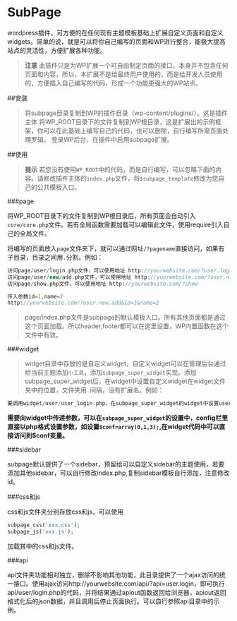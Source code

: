 # SubPage
wordpress插件，可方便的在任何现有主题模板基础上扩展自定义页面和自定义widgets。简单的说，就是可以将你自己编写的页面和WP进行整合，能极大提高站点的灵活性，方便扩展各种功能。


>**注意** 此插件只是为WP扩展一个可自由制定页面的接口，本身并不包含任何页面和内容，所以，本扩展不是给最终用户使用的，而是给开发人员使用的，方便插入自己编写的代码，形成一个功能更强大的WP站点。

##安装

>将subpage目录复制到WP的插件目录（wp-content/plugins/）。这是插件主体
>将WP_ROOT目录下的文件复制到WP根目录，这是扩展出的示例框架，你可以在此基础上编写自己的代码，也可以删除，自行编写所需页面处理罗辑。
>登录WP后台，在插件中启用subpage扩展。


##使用
>**提示** 若您没有使用`WP_ROOT`中的代码，而是自行编写，可以忽略下面的内容。请修改插件主体的`index.php`文件，将`$subpage_template`修改为您自己的公共模板入口。

###page

将WP_ROOT目录下的文件复制到WP根目录后，所有页面会自动引入`core/core.php`文件。若有全局函数需要加载可以编辑此文件，使用require引入自己的全局文件。

将编写的页面放入`page`文件夹下，就可以通过网址`/?pagename`直接访问，如果有子目录，目录之间用`.`分割。例如：
```php
访问page/user/login.php文件，可以使用地址 http://yourwebsite.com/?user.login
访问page/user/new/add.php文件，可以使用地址 http://yourwebsite.com/?user.new.add
访问page/show.php文件，可以使用地址 http://yourwebsite.com/?show

传入参数id=1,name=2
http://yourwebsite.com/?user.new.add&id=1&name=2

```

>page/index.php文件是subpage的默认模板入口。所有其他页面都是通过这个页面加载。所以header,footer都可以在这里设置，WP内置函数在这个文件中有效。

###widget

>widget目录中存放的是自定义widget，自定义widget可以在管理后台通过给当前主题添加`小工具`，添加`subpage_super_widget`实现。添加subpage_super_widget后，在widget中设置自定义widget在widget文件夹中的位置，文件夹用`.`间隔，没有扩展名。例如：
```php
要调用widget/user/user_login.php，在subpage_super_widget的widget中设置user.user_login

```
**需要向widget中传递参数，可以在`subpage_super_widget`的设置中，config栏里直接以php格式设置参数，如设置`$conf=array(0,1,3);`,在widget代码中可以直接访问到$conf变量。**

###sidebar

subpage默认提供了一个sidebar，预留给可以自定义sidebar的主题使用，若要添加其他sidebar，可以自行修改index.php,复制sidebar模板自行添加，注意修改id。

###css和js

css和js文件夹分别存放css和js，可以使用
```php
subpage_css('xxx.css');
subpage_js('xxx.js');
```
加载其中的css和js文件。

###api

api文件夹功能相对独立，删除不影响其他功能，此目录提供了一个ajax访问的统一接口。使用ajax访问http://yourwebsite.com/api/?api=user.login，即可执行api/user/login.php的代码，并将结果通过apiout函数返回给浏览器，apiout返回格式化后的json数据，并且调用后停止页面执行。可以自行参照api目录中的示例。



